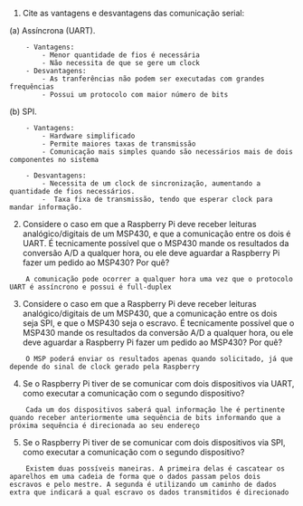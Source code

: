 1. Cite as vantagens e desvantagens das comunicação serial:

(a) Assíncrona (UART).
```
	- Vantagens:
		- Menor quantidade de fios é necessária
		- Não necessita de que se gere um clock
	- Desvantagens:
		- As tranferências não podem ser executadas com grandes frequências
		- Possui um protocolo com maior número de bits 
```

(b) SPI.
```
	- Vantagens:
		- Hardware simplificado
		- Permite maiores taxas de transmissão
		- Comunicação mais simples quando são necessários mais de dois componentes no sistema

	- Desvantagens:
		- Necessita de um clock de sincronização, aumentando a quantidade de fios necessários.
		-  Taxa fixa de transmissão, tendo que esperar clock para mandar informação.
```


2. Considere o caso em que a Raspberry Pi deve receber leituras analógico/digitais de um MSP430, e que a comunicação entre os dois é UART. É tecnicamente possível que o MSP430 mande os resultados da conversão A/D a qualquer hora, ou ele deve aguardar a Raspberry Pi fazer um pedido ao MSP430? Por quê?
```
	A comunicação pode ocorrer a qualquer hora uma vez que o protocolo UART é assíncrono e possui é full-duplex
```


3. Considere o caso em que a Raspberry Pi deve receber leituras analógico/digitais de um MSP430, que a comunicação entre os dois seja SPI, e que o MSP430 seja o escravo. É tecnicamente possível que o MSP430 mande os resultados da conversão A/D a qualquer hora, ou ele deve aguardar a Raspberry Pi fazer um pedido ao MSP430? Por quê?
```
	O MSP poderá enviar os resultados apenas quando solicitado, já que depende do sinal de clock gerado pela Raspberry
```


4. Se o Raspberry Pi tiver de se comunicar com dois dispositivos via UART, como executar a comunicação com o segundo dispositivo?
```
	Cada um dos dispositivos saberá qual informação lhe é pertinente quando receber anteriormente uma sequência de bits informando que a próxima sequência é direcionada ao seu endereço  
```


5. Se o Raspberry Pi tiver de se comunicar com dois dispositivos via SPI, como executar a comunicação com o segundo dispositivo?
```
	Existem duas possíveis maneiras. A primeira delas é cascatear os aparelhos em uma cadeia de forma que o dados passam pelos dois escravos e pelo mestre. A segunda é utilizando um caminho de dados extra que indicará a qual escravo os dados transmitidos é direcionado
```

